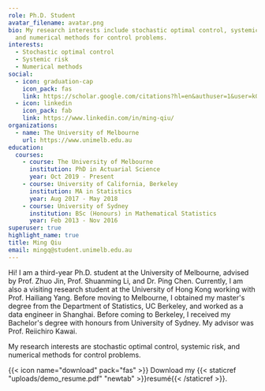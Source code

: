 ```yaml
---
role: Ph.D. Student
avatar_filename: avatar.png
bio: My research interests include stochastic optimal control, systemic risk,
  and numerical methods for control problems.
interests:
  - Stochastic optimal control
  - Systemic risk
  - Numerical methods
social:
  - icon: graduation-cap
    icon_pack: fas
    link: https://scholar.google.com/citations?hl=en&authuser=1&user=kGK68IYAAAAJ
  - icon: linkedin
    icon_pack: fab
    link: https://www.linkedin.com/in/ming-qiu/
organizations:
  - name: The University of Melbourne
    url: https://www.unimelb.edu.au
education:
  courses:
    - course: The University of Melbourne
      institution: PhD in Actuarial Science
      year: Oct 2019 - Present
    - course: University of California, Berkeley
      institution: MA in Statistics
      year: Aug 2017 - May 2018
    - course: University of Sydney
      institution: BSc (Honours) in Mathematical Statistics
      year: Feb 2013 - Nov 2016
superuser: true
highlight_name: true
title: Ming Qiu
email: mingq@student.unimelb.edu.au
---
```

Hi! I am a third-year Ph.D. student at the University of Melbourne, advised by Prof. Zhuo Jin, Prof. Shuanming Li, and Dr. Ping Chen. Currently, I am also a visiting research student at the University of Hong Kong working with Prof. Hailiang Yang. Before moving to Melbourne, I obtained my master's degree from the Department of Statistics, UC Berkeley, and worked as a data engineer in Shanghai. Before coming to Berkeley, I received my Bachelor's degree with honours from University of Sydney. My advisor was Prof. Reiichiro Kawai. 

My research interests are stochastic optimal control, systemic risk, and numerical methods for control problems.

{{< icon name="download" pack="fas" >}} Download my {{< staticref "uploads/demo_resume.pdf" "newtab" >}}resumé{{< /staticref >}}.